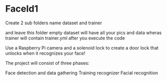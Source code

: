 # FaceId1

Create 2 sub folders name
dataset
and
trainer

and leave this folder empty dataset will have all your pics and data wheras trainer will contain trainer.yml after you execute the code

Use a Raspberry Pi camera and a solenoid lock to create a door lock that unlocks when it recognizes your face!

The project will consist of three phases:

Face detection and data gathering
Training recognizer
Facial recognition
